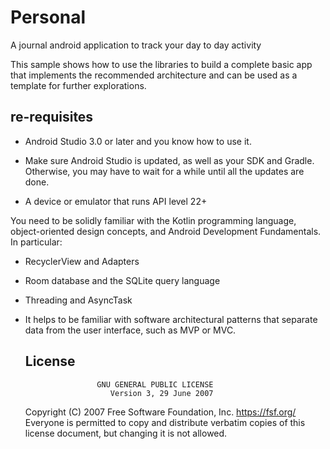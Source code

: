 # Personal
A journal android application to track your day to day activity

This sample shows how to use the libraries to build
a complete basic app that implements the recommended architecture
and can be used as a template for further explorations.

re-requisites
--------------

* Android Studio 3.0 or later and you know how to use it.

* Make sure Android Studio is updated, as well as your SDK and Gradle.
Otherwise, you may have to wait for a while until all the updates are done.

* A device or emulator that runs API level 22+

You need to be solidly familiar with the Kotlin programming language,
object-oriented design concepts, and Android Development Fundamentals.
In particular:

* RecyclerView and Adapters
* Room database and the SQLite query language
* Threading and AsyncTask
* It helps to be familiar with software architectural patterns that separate
  data from the user interface, such as MVP or MVC.

  License
  -------
                      GNU GENERAL PUBLIC LICENSE
                         Version 3, 29 June 2007

   Copyright (C) 2007 Free Software Foundation, Inc. <https://fsf.org/>
   Everyone is permitted to copy and distribute verbatim copies
   of this license document, but changing it is not allowed.